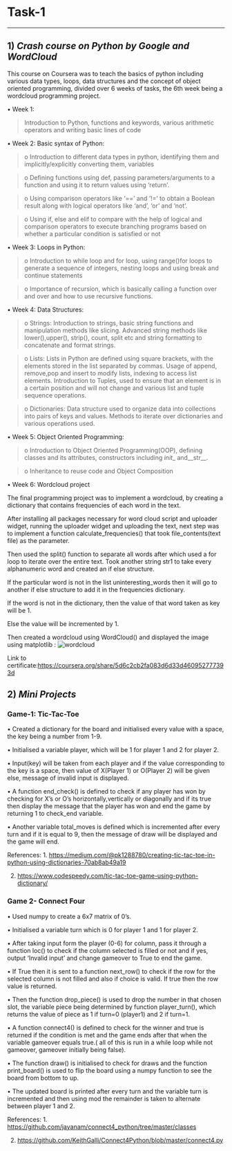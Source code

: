 # **Task-1**

---

## 1) _Crash course on Python by Google and WordCloud_


This course on Coursera was to teach the basics of python including various data types, loops, data structures and the concept of object oriented programming, divided over 6 weeks of tasks, the 6th week being a wordcloud programming project.

•	Week 1: 
>Introduction to Python, functions and keywords, various arithmetic operators and writing basic lines of code

•	Week 2: Basic syntax of Python: 
>o	Introduction to different data types in python, identifying them and implicitly/explicitly converting them, variables

>o	Defining functions using def, passing parameters/arguments to a function and using it to return values using ‘return’.

>o	Using comparison operators like ‘==’ and ’!=’ to obtain a Boolean result along with logical operators like ‘and’, ‘or’ and ‘not’.

>o	Using if, else and elif to compare with the help of logical and comparison operators to execute branching programs based on whether a particular condition is satisfied or not

•	Week 3: Loops in Python:
>o	Introduction to while loop and for loop, using range()for loops to generate a sequence of integers, nesting loops and using break and continue statements 

>o	Importance of recursion, which is basically calling a function over and over and how to use recursive functions.

•	Week 4: Data Structures:
>o	Strings: Introduction to strings, basic string functions and manipulation methods like slicing. Advanced string methods like lower(),upper(), strip(), count, split etc and string formatting to concatenate and format strings.

>o	Lists: Lists in Python are defined using square brackets, with the elements stored in the list separated by commas. Usage of append, remove,pop and insert to modify lists, indexing to access list elements. Introduction to Tuples, used to ensure that an element is in a certain position and will not change and various list and tuple sequence operations.

>o	Dictionaries: Data structure used to organize data into collections into pairs of keys and values. Methods to iterate over dictionaries and various operations used.

•	Week 5: Object Oriented Programming:
>o	Introduction to Object Oriented Programming(OOP), defining classes and its attributes, constructors including _init__  and__str__.

>o	Inheritance to reuse code and Object Composition

•	Week 6:  Wordcloud project

The final programming project was to implement a wordcloud, by creating a dictionary that contains frequencies of each word in the text.

After installing all packages necessary for word cloud script and uploader widget, running the uploader widget and uploading the text, next step was to implement a function calculate_frequencies() that took file_contents(text file) as the parameter.

Then used the split() function to separate all words after which used a for loop to iterate over the entire text. Took another string str1 to take every alphanumeric word and created an if else structure.

If the particular word is not in the list uninteresting_words then it will go to another if else structure to add it in the frequencies dictionary.

If the word is not in the dictionary, then the value of that word taken as key will be 1.

Else the value will be incremented by 1.

Then created a wordcloud using WordCloud() and displayed the image using matplotlib :
![wordcloud](https://user-images.githubusercontent.com/77068737/127745436-b26c9f4f-091f-4237-a50f-30b365c82b5c.PNG)


Link to certificate:https://coursera.org/share/5d6c2cb2fa083d6d33d460952777393d





## 2)  _Mini Projects_


### **Game-1: Tic-Tac-Toe**

•	Created a dictionary for the board and initialised every value with a space, the key being a number from 1-9. 

•	Initialised a variable player, which will be 1 for player 1 and 2 for player 2. 

•	Input(key) will be taken from each player and if the value corresponding to the key is a space, then value of X(Player 1) or O(Player 2) will be given else, message of invalid input is displayed. 

•	A function end_check() is defined to check if any player has won by checking for X’s or O’s horizontally,vertically or diagonally and if its true then display the message that the player has won and end the game by returning 1 to check_end variable. 

•	Another variable total_moves is defined which is incremented after every turn and if it is equal to 9, then the message of draw will be displayed and the game will end.

References: 1. https://medium.com/@pk1288780/creating-tic-tac-toe-in-python-using-dictionaries-70ab8ab49a19

2. https://www.codespeedy.com/tic-tac-toe-game-using-python-dictionary/



### **Game 2- Connect Four**

•	Used numpy to create a 6x7 matrix of 0’s.

•	 Initialised a variable turn which is 0 for player 1 and 1 for player 2. 

•	After taking input form the player (0-6) for column, pass it through a function loc() to check if the column selected is filled or not and if yes, output ‘Invalid input’ and change gameover to True to end the game.

•	If True then it is sent to a function next_row() to check if the row for the selected column is not filled and also if choice is valid. If true then the row value is returned. 

•	Then the function drop_piece() is used to drop the number in that chosen slot, the variable piece being determined by function player_turn(), which returns the value of piece as 1 if turn=0 (player1) and 2 if turn=1.

•	 A function connect4() is defined to check for the winner and true is returned if the condition is met and the game ends after that when the variable gameover equals true.( all of this is run in a while loop while not gameover, gameover initially being false). 

•	The function draw() is initialised to check for draws and the function print_board() is used to flip the board using a numpy function to see the board from bottom to up.

•	The updated board is printed after every turn and the variable turn is incremented and then using mod the remainder is taken to alternate between player 1 and 2.

References: 1.  https://github.com/jayanam/connect4_python/tree/master/classes

2. https://github.com/KeithGalli/Connect4Python/blob/master/connect4.py





